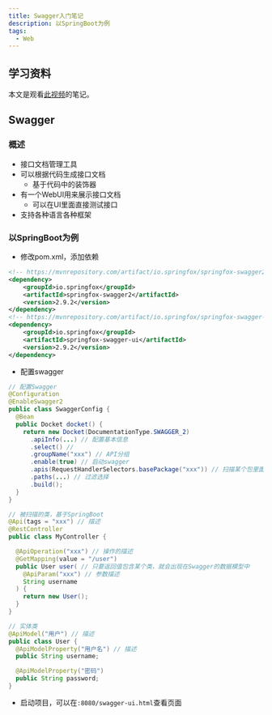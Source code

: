 ```yaml
---
title: Swagger入门笔记
description: 以SpringBoot为例
tags:
  - Web
---
```


## 学习资料

本文是观看[此视频](https://www.bilibili.com/video/BV1Y441197Lw)的笔记。

## Swagger

### 概述

- 接口文档管理工具
- 可以根据代码生成接口文档
  - 基于代码中的装饰器
- 有一个WebUI用来展示接口文档
  - 可以在UI里面直接测试接口
- 支持各种语言各种框架

### 以SpringBoot为例

- 修改pom.xml，添加依赖

```xml
<!-- https://mvnrepository.com/artifact/io.springfox/springfox-swagger2 -->
<dependency>
    <groupId>io.springfox</groupId>
    <artifactId>springfox-swagger2</artifactId>
    <version>2.9.2</version>
</dependency>
<!-- https://mvnrepository.com/artifact/io.springfox/springfox-swagger-ui -->
<dependency>
    <groupId>io.springfox</groupId>
    <artifactId>springfox-swagger-ui</artifactId>
    <version>2.9.2</version>
</dependency>
```

- 配置swagger

```java
// 配置Swagger
@Configuration
@EnableSwagger2
public class SwaggerConfig {
  @Bean
  public Docket docket() {
    return new Docket(DocumentationType.SWAGGER_2)
      .apiInfo(...) // 配置基本信息
      .select() // 
      .groupName("xxx") // API分组
      .enable(true) // 启动swagger
      .apis(RequestHandlerSelectors.basePackage("xxx")) // 扫描某个包里面的接口
      .paths(...) // 过滤选择
      .build();
  }
}

// 被扫描的类，基于SpringBoot
@Api(tags = "xxx") // 描述
@RestController
public class MyController {

  @ApiOperation("xxx") // 操作的描述
  @GetMapping(value = "/user")
  public User user( // 只要返回值包含某个类，就会出现在Swagger的数据模型中
    @ApiParam("xxx") // 参数描述
    String username
  ) {
    return new User();
  }
}

// 实体类
@ApiModel("用户") // 描述
public class User {
  @ApiModelProperty("用户名") // 描述
  public String username;

  @ApiModelProperty("密码")
  public String password;
}
```

- 启动项目，可以在`:8080/swagger-ui.html`查看页面